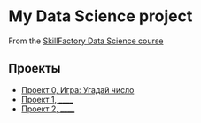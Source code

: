 # My Data Science project

From the [SkillFactory Data Science course](https://skillfactory.ru/courses/data-science)

## Проекты

* [Проект 0, Игра: Угадай число]()
* [Проект 1, ____](___)
* [Проект 2, ____](___)

